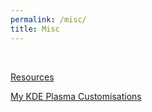 ```yaml
---
permalink: /misc/
title: Misc
---
```


<br>

[Resources](/misc/resources)

[My KDE Plasma Customisations](/misc/kde-plasma)
